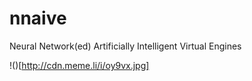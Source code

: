 nnaive
======

Neural Network(ed) Artificially Intelligent Virtual Engines

!()[http://cdn.meme.li/i/oy9vx.jpg]
